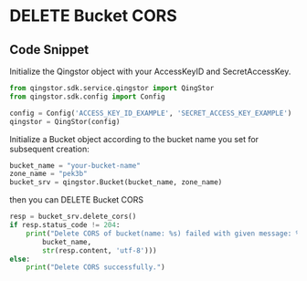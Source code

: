 # DELETE Bucket CORS

## Code Snippet

Initialize the Qingstor object with your AccessKeyID and SecretAccessKey.

```python
from qingstor.sdk.service.qingstor import QingStor
from qingstor.sdk.config import Config

config = Config('ACCESS_KEY_ID_EXAMPLE', 'SECRET_ACCESS_KEY_EXAMPLE')
qingstor = QingStor(config)
```

Initialize a Bucket object according to the bucket name you set for subsequent creation:

```python
bucket_name = "your-bucket-name"
zone_name = "pek3b"
bucket_srv = qingstor.Bucket(bucket_name, zone_name)
```

then you can DELETE Bucket CORS

```python
resp = bucket_srv.delete_cors()
if resp.status_code != 204:
    print("Delete CORS of bucket(name: %s) failed with given message: %s\n" % (
        bucket_name,
        str(resp.content, 'utf-8')))
else:
    print("Delete CORS successfully.")
```
